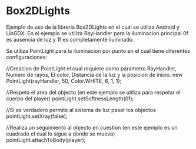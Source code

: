 # Box2DLights 


Ejemplo de uso de la libreria Box2DLights en el cual se utiliza Android y LibGDX. En el ejemplo se utiliza RayHandler para la iluminacion principal 0f es ausencia de luz y 1f es completamente iluminado.

Se utiliza PointLight para la iluminacion por punto en el cual tiene diferentes configuraciones:
 
//Creacion de PointLight el cual requiere como parametro RayHandler, Numero de rayos, El color, Distancia de la luz y la posicion de inicio.
new PointLight(rayHandler, 50, Color.WHITE, 6, 1, 1);
 
//Respeta el area del objecto (en este ejemplo se utiliza para respetar el cuerpo del player)
pointLight.setSoftnessLength(0f);

//Si es verdadero permite al sistema de luz pasar los objectos
pointLight.setXray(false);        

//Realiza un seguimiento al objecto en cuestion (en este ejemplo es un cuadrado el cual lo sigue a donde se mueva)
pointLight.attachToBody(player);
